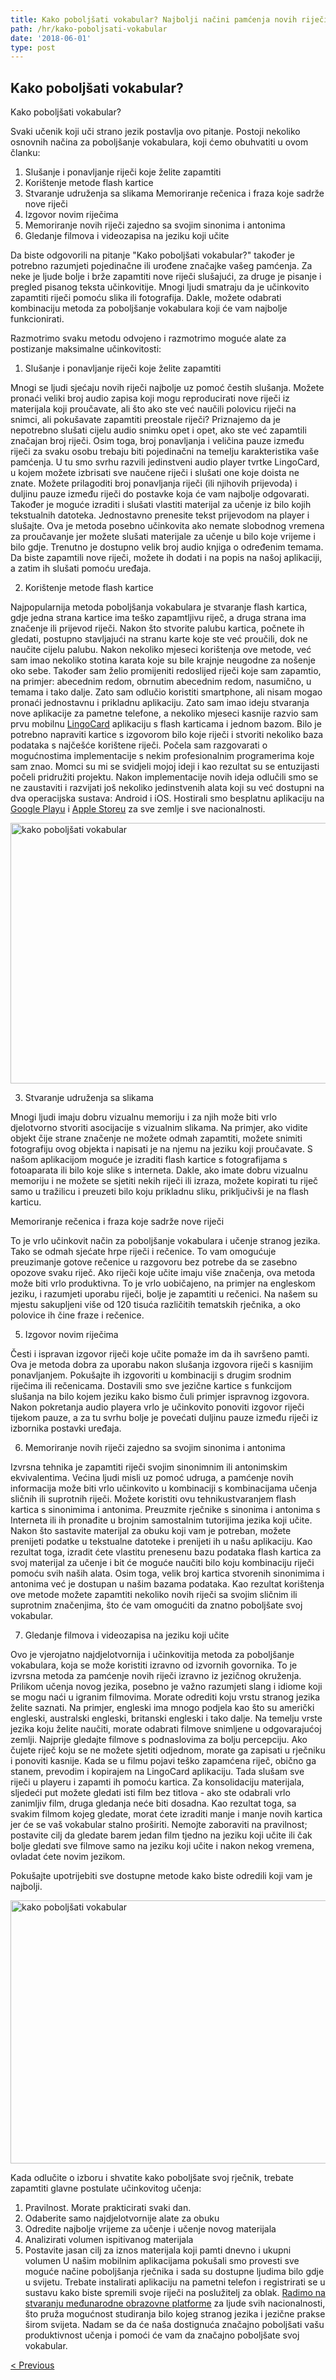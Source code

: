 ```yaml
---
title: Kako poboljšati vokabular? Najbolji načini pamćenja novih riječi
path: /hr/kako-poboljsati-vokabular
date: '2018-06-01'
type: post
---
```

## Kako poboljšati vokabular?
Kako poboljšati vokabular?

Svaki učenik koji uči strano jezik postavlja ovo pitanje. Postoji nekoliko osnovnih načina za poboljšanje vokabulara, koji ćemo obuhvatiti u ovom članku:
1. Slušanje i ponavljanje riječi koje želite zapamtiti
2. Korištenje metode flash kartice
3. Stvaranje udruženja sa slikama
Memoriranje rečenica i fraza koje sadrže nove riječi
5. Izgovor novim riječima
6. Memoriranje novih riječi zajedno sa svojim sinonima i antonima
7. Gledanje filmova i videozapisa na jeziku koji učite

Da biste odgovorili na pitanje "Kako poboljšati vokabular?" također je potrebno razumjeti pojedinačne ili urođene značajke vašeg pamćenja. Za neke je ljude bolje i brže zapamtiti nove riječi slušajući, za druge je pisanje i pregled pisanog teksta učinkovitije. Mnogi ljudi smatraju da je učinkovito zapamtiti riječi pomoću slika ili fotografija. Dakle, možete odabrati kombinaciju metoda za poboljšanje vokabulara koji će vam najbolje funkcionirati.

Razmotrimo svaku metodu odvojeno i razmotrimo moguće alate za postizanje maksimalne učinkovitosti:

1. Slušanje i ponavljanje riječi koje želite zapamtiti

Mnogi se ljudi sjećaju novih riječi najbolje uz pomoć čestih slušanja.
Možete pronaći veliki broj audio zapisa koji mogu reproducirati nove riječi iz materijala koji proučavate, ali što ako ste već naučili polovicu riječi na snimci, ali pokušavate zapamtiti preostale riječi? Priznajemo da je nepotrebno slušati cijelu audio snimku opet i opet, ako ste već zapamtili značajan broj riječi. Osim toga, broj ponavljanja i veličina pauze između riječi za svaku osobu trebaju biti pojedinačni na temelju karakteristika vaše pamćenja.
U tu smo svrhu razvili jedinstveni audio player tvrtke LingoCard, u kojem možete izbrisati sve naučene riječi i slušati one koje doista ne znate. Možete prilagoditi broj ponavljanja riječi (ili njihovih prijevoda) i duljinu pauze između riječi do postavke koja će vam najbolje odgovarati.
Također je moguće izraditi i slušati vlastiti materijal za učenje iz bilo kojih tekstualnih datoteka. Jednostavno prenesite tekst prijevodom na player i slušajte.
Ova je metoda posebno učinkovita ako nemate slobodnog vremena za proučavanje jer možete slušati materijale za učenje u bilo koje vrijeme i bilo gdje.
Trenutno je dostupno velik broj audio knjiga o određenim temama. Da biste zapamtili nove riječi, možete ih dodati i na popis na našoj aplikaciji, a zatim ih slušati pomoću uređaja.

2. Korištenje metode flash kartice

Najpopularnija metoda poboljšanja vokabulara je stvaranje flash kartica, gdje jedna strana kartice ima teško zapamtljivu riječ, a druga strana ima značenje ili prijevod riječi.
Nakon što stvorite palubu kartica, počnete ih gledati, postupno stavljajući na stranu karte koje ste već proučili, dok ne naučite cijelu palubu.
Nakon nekoliko mjeseci korištenja ove metode, već sam imao nekoliko stotina karata koje su bile krajnje neugodne za nošenje oko sebe.
Također sam želio promijeniti redoslijed riječi koje sam zapamtio, na primjer: abecednim redom, obrnutim abecednim redom, nasumično, u temama i tako dalje.
Zato sam odlučio koristiti smartphone, ali nisam mogao pronaći jednostavnu i prikladnu aplikaciju. Zato sam imao ideju stvaranja nove aplikacije za pametne telefone, a nekoliko mjeseci kasnije razvio sam prvu mobilnu <a href="https://lingocard.com" target="_blank" rel="noopener">LingoCard</a> aplikaciju s flash karticama i jednom bazom. Bilo je potrebno napraviti kartice s izgovorom bilo koje riječi i stvoriti nekoliko baza podataka s najčešće korištene riječi. Počela sam razgovarati o mogućnostima implementacije s nekim profesionalnim programerima koje sam znao. Momci su mi se svidjeli mojoj ideji i kao rezultat su se entuzijasti počeli pridružiti projektu. Nakon implementacije novih ideja odlučili smo se ne zaustaviti i razvijati još nekoliko jedinstvenih alata koji su već dostupni na dva operacijska sustava: Android i iOS. Hostirali smo besplatnu aplikaciju na <a href="https://play.google.com/store/apps/details?id=com.lingocard.lingocard" target="_blank" rel="noopener">Google Playu</a> i <a href="https://itunes.apple.com/us/app/lingocard/id1217076835?mt=8" target="_blank" rel="noopener">Apple Storeu</a> za sve zemlje i sve nacionalnosti.

<img class="aligncenter wp-image-7043" src="../images/2018/05/flash-card-Just-develop.png" alt="kako poboljšati vokabular" width="625" height="417" />

3. Stvaranje udruženja sa slikama

Mnogi ljudi imaju dobru vizualnu memoriju i za njih može biti vrlo djelotvorno stvoriti asocijacije s vizualnim slikama. Na primjer, ako vidite objekt čije strane značenje ne možete odmah zapamtiti, možete snimiti fotografiju ovog objekta i napisati je na njemu na jeziku koji proučavate.
S našom aplikacijom moguće je izraditi flash kartice s fotografijama s fotoaparata ili bilo koje slike s interneta.
Dakle, ako imate dobru vizualnu memoriju i ne možete se sjetiti nekih riječi ili izraza, možete kopirati tu riječ samo u tražilicu i preuzeti bilo koju prikladnu sliku, priključivši je na flash karticu.

Memoriranje rečenica i fraza koje sadrže nove riječi

To je vrlo učinkovit način za poboljšanje vokabulara i učenje stranog jezika. Tako se odmah sjećate hrpe riječi i rečenice. To vam omogućuje preuzimanje gotove rečenice u razgovoru bez potrebe da se zasebno opozove svaku riječ.
Ako riječi koje učite imaju više značenja, ova metoda može biti vrlo produktivna. To je vrlo uobičajeno, na primjer na engleskom jeziku, i razumjeti uporabu riječi, bolje je zapamtiti u rečenici.
Na našem su mjestu sakupljeni više od 120 tisuća različitih tematskih rječnika, a oko polovice ih čine fraze i rečenice.

5. Izgovor novim riječima

Česti i ispravan izgovor riječi koje učite pomaže im da ih savršeno pamti.
Ova je metoda dobra za uporabu nakon slušanja izgovora riječi s kasnijim ponavljanjem.
Pokušajte ih izgovoriti u kombinaciji s drugim srodnim riječima ili rečenicama.
Dostavili smo sve jezične kartice s funkcijom slušanja na bilo kojem jeziku kako bismo čuli primjer ispravnog izgovora.
Nakon pokretanja audio playera vrlo je učinkovito ponoviti izgovor riječi tijekom pauze, a za tu svrhu bolje je povećati duljinu pauze između riječi iz izbornika postavki uređaja.

6. Memoriranje novih riječi zajedno sa svojim sinonima i antonima

Izvrsna tehnika je zapamtiti riječi svojim sinonimnim ili antonimskim ekvivalentima.
Većina ljudi misli uz pomoć udruga, a pamćenje novih informacija može biti vrlo učinkovito u kombinaciji s kombinacijama učenja sličnih ili suprotnih riječi.
Možete koristiti ovu tehniku ​​stvaranjem flash kartica s sinonimima i antonima.
Preuzmite rječnike s sinonima i antonima s Interneta ili ih pronađite u brojnim samostalnim tutorijima jezika koji učite. Nakon što sastavite materijal za obuku koji vam je potreban, možete prenijeti podatke u tekstualne datoteke i prenijeti ih u našu aplikaciju. Kao rezultat toga, izradit ćete vlastitu prenesenu bazu podataka flash kartica za svoj materijal za učenje i bit će moguće naučiti bilo koju kombinaciju riječi pomoću svih naših alata.
Osim toga, velik broj kartica stvorenih sinonimima i antonima već je dostupan u našim bazama podataka.
Kao rezultat korištenja ove metode možete zapamtiti nekoliko novih riječi sa svojim sličnim ili suprotnim značenjima, što će vam omogućiti da znatno poboljšate svoj vokabular.

7. Gledanje filmova i videozapisa na jeziku koji učite

Ovo je vjerojatno najdjelotvornija i učinkovitija metoda za poboljšanje vokabulara, koja se može koristiti izravno od izvornih govornika.
To je izvrsna metoda za pamćenje novih riječi izravno iz jezičnog okruženja. Prilikom učenja novog jezika, posebno je važno razumjeti slang i idiome koji se mogu naći u igranim filmovima.
Morate odrediti koju vrstu stranog jezika želite saznati. Na primjer, engleski ima mnogo podjela kao što su američki engleski, australski engleski, britanski engleski i tako dalje. Na temelju vrste jezika koju želite naučiti, morate odabrati filmove snimljene u odgovarajućoj zemlji.
Najprije gledajte filmove s podnaslovima za bolju percepciju. Ako čujete riječ koju se ne možete sjetiti odjednom, morate ga zapisati u rječniku i ponoviti kasnije.
Kada se u filmu pojavi teško zapamćena riječ, obično ga stanem, prevodim i kopirajem na LingoCard aplikaciju. Tada slušam sve riječi u playeru i zapamti ih pomoću kartica.
Za konsolidaciju materijala, sljedeći put možete gledati isti film bez titlova - ako ste odabrali vrlo zanimljiv film, druga gledanja neće biti dosadna.
Kao rezultat toga, sa svakim filmom kojeg gledate, morat ćete izraditi manje i manje novih kartica jer će se vaš vokabular stalno proširiti.
Nemojte zaboraviti na pravilnost; postavite cilj da gledate barem jedan film tjedno na jeziku koji učite ili čak bolje gledati sve filmove samo na jeziku koji učite i nakon nekog vremena, ovladat ćete novim jezikom.

Pokušajte upotrijebiti sve dostupne metode kako biste odredili koji vam je najbolji.

<img class="aligncenter wp-image-7582" src="../images/2018/05/learn-foreign-language.jpg" alt="kako poboljšati vokabular" width="720" height="421" />

Kada odlučite o izboru i shvatite kako poboljšate svoj rječnik, trebate zapamtiti glavne postulate učinkovitog učenja:
1. Pravilnost. Morate prakticirati svaki dan.
2. Odaberite samo najdjelotvornije alate za obuku
3. Odredite najbolje vrijeme za učenje i učenje novog materijala
4. Analizirati volumen ispitivanog materijala
5. Postavite jasan cilj za iznos materijala koji pamti dnevno i ukupni volumen
U našim mobilnim aplikacijama pokušali smo provesti sve moguće načine poboljšanja rječnika i sada su dostupne ljudima bilo gdje u svijetu. Trebate instalirati aplikaciju na pametni telefon i registrirati se u sustavu kako biste spremili svoje riječi na poslužitelj za oblak.
<a href="https://lingocard.com" target="_blank" rel="noopener">Radimo na stvaranju međunarodne obrazovne platforme</a> za ljude svih nacionalnosti, što pruža mogućnost studiranja bilo kojeg stranog jezika i jezične prakse širom svijeta. Nadam se da će naša dostignuća značajno poboljšati vašu produktivnost učenja i pomoći će vam da značajno poboljšate svoj vokabular.

<a href="/hr/jezicne-kartice">< Previous</a>
